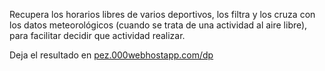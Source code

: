 Recupera los horarios libres de varios deportivos, los filtra y los
cruza con los datos meteorológicos (cuando se trata de una actividad al
aire libre), para facilitar decidir que actividad realizar.

Deja el resultado en [pez.000webhostapp.com/dp](https://pez.000webhostapp.com/dp/)
